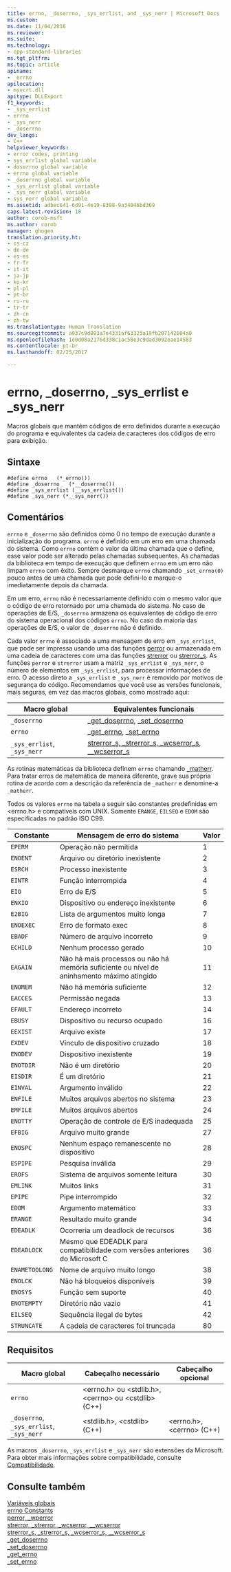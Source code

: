 ```yaml
---
title: errno, _doserrno, _sys_errlist, and _sys_nerr | Microsoft Docs
ms.custom: 
ms.date: 11/04/2016
ms.reviewer: 
ms.suite: 
ms.technology:
- cpp-standard-libraries
ms.tgt_pltfrm: 
ms.topic: article
apiname:
- _errno
apilocation:
- msvcrt.dll
apitype: DLLExport
f1_keywords:
- _sys_errlist
- errno
- _sys_nerr
- _doserrno
dev_langs:
- C++
helpviewer_keywords:
- error codes, printing
- sys_errlist global variable
- doserrno global variable
- errno global variable
- _doserrno global variable
- _sys_errlist global variable
- _sys_nerr global variable
- sys_nerr global variable
ms.assetid: adbec641-6d91-4e19-8398-9a34046bd369
caps.latest.revision: 18
author: corob-msft
ms.author: corob
manager: ghogen
translation.priority.ht:
- cs-cz
- de-de
- es-es
- fr-fr
- it-it
- ja-jp
- ko-kr
- pl-pl
- pt-br
- ru-ru
- tr-tr
- zh-cn
- zh-tw
ms.translationtype: Human Translation
ms.sourcegitcommit: a937c9d083a7e4331af63323a19fb207142604a0
ms.openlocfilehash: 1e0d08a2176d338c1ac58e3c9dad3092eae14583
ms.contentlocale: pt-br
ms.lasthandoff: 02/25/2017

---
```

# <a name="errno-doserrno-syserrlist-and-sysnerr"></a>errno, _doserrno, _sys_errlist e _sys_nerr
Macros globais que mantêm códigos de erro definidos durante a execução do programa e equivalentes da cadeia de caracteres dos códigos de erro para exibição.  
  
## <a name="syntax"></a>Sintaxe  
  
```  
#define errno   (*_errno())  
#define _doserrno   (*__doserrno())  
#define _sys_errlist (__sys_errlist())  
#define _sys_nerr (*__sys_nerr())  
```  
  
## <a name="remarks"></a>Comentários  
 `errno` e `_doserrno` são definidos como 0 no tempo de execução durante a inicialização do programa. `errno` é definido em um erro em uma chamada do sistema. Como `errno` contém o valor da última chamada que o define, esse valor pode ser alterado pelas chamadas subsequentes. As chamadas da biblioteca em tempo de execução que definem `errno` em um erro não limpam `errno` com êxito. Sempre desmarque `errno` chamando `_set_errno(0)` pouco antes de uma chamada que pode defini-lo e marque-o imediatamente depois da chamada.  
  
 Em um erro, `errno` não é necessariamente definido com o mesmo valor que o código de erro retornado por uma chamada do sistema. No caso de operações de E/S, `_doserrno` armazena os equivalentes de código de erro do sistema operacional dos códigos `errno`. No caso da maioria das operações de E/S, o valor de `_doserrno` não é definido.  
  
 Cada valor `errno` é associado a uma mensagem de erro em `_sys_errlist`, que pode ser impressa usando uma das funções [perror](../c-runtime-library/reference/perror-wperror.md) ou armazenada em uma cadeia de caracteres com uma das funções [strerror](../c-runtime-library/reference/strerror-strerror-wcserror-wcserror.md) ou [strerror_s](../c-runtime-library/reference/strerror-s-strerror-s-wcserror-s-wcserror-s.md). As funções `perror` e `strerror` usam a matriz `_sys_errlist` e `_sys_nerr`, o número de elementos em `_sys_errlist`, para processar informações de erro. O acesso direto a `_sys_errlist` e `_sys_nerr` é removido por motivos de segurança do código. Recomendamos que você use as versões funcionais, mais seguras, em vez das macros globais, como mostrado aqui:  
  
|Macro global|Equivalentes funcionais|  
|------------------|----------------------------|  
|`_doserrno`|[_get_doserrno](../c-runtime-library/reference/get-doserrno.md), [_set_doserrno](../c-runtime-library/reference/set-doserrno.md)|  
|`errno`|[_get_errno](../c-runtime-library/reference/get-errno.md), [_set_errno](../c-runtime-library/reference/set-errno.md)|  
|`_sys_errlist`, `_sys_nerr`|[strerror_s, _strerror_s, _wcserror_s, \__wcserror_s](../c-runtime-library/reference/strerror-s-strerror-s-wcserror-s-wcserror-s.md)|  
  
 As rotinas matemáticas da biblioteca definem `errno` chamando [_matherr](../c-runtime-library/reference/matherr.md). Para tratar erros de matemática de maneira diferente, grave sua própria rotina de acordo com a descrição da referência de `_matherr` e denomine-a `_matherr`.  
  
 Todos os valores `errno` na tabela a seguir são constantes predefinidas em \<errno.h> e compatíveis com UNIX. Somente `ERANGE`, `EILSEQ` e `EDOM` são especificadas no padrão ISO C99.  
  
|Constante|Mensagem de erro do sistema|Valor|  
|--------------|--------------------------|-----------|  
|`EPERM`|Operação não permitida|1|  
|`ENOENT`|Arquivo ou diretório inexistente|2|  
|`ESRCH`|Processo inexistente|3|  
|`EINTR`|Função interrompida|4|  
|`EIO`|Erro de E/S|5|  
|`ENXIO`|Dispositivo ou endereço inexistente|6|  
|`E2BIG`|Lista de argumentos muito longa|7|  
|`ENOEXEC`|Erro de formato exec|8|  
|`EBADF`|Número de arquivo incorreto|9|  
|`ECHILD`|Nenhum processo gerado|10|  
|`EAGAIN`|Não há mais processos ou não há memória suficiente ou nível de aninhamento máximo atingido|11|  
|`ENOMEM`|Não há memória suficiente|12|  
|`EACCES`|Permissão negada|13|  
|`EFAULT`|Endereço incorreto|14|  
|`EBUSY`|Dispositivo ou recurso ocupado|16|  
|`EEXIST`|Arquivo existe|17|  
|`EXDEV`|Vínculo de dispositivo cruzado|18|  
|`ENODEV`|Dispositivo inexistente|19|  
|`ENOTDIR`|Não é um diretório|20|  
|`EISDIR`|É um diretório|21|  
|`EINVAL`|Argumento inválido|22|  
|`ENFILE`|Muitos arquivos abertos no sistema|23|  
|`EMFILE`|Muitos arquivos abertos|24|  
|`ENOTTY`|Operação de controle de E/S inadequada|25|  
|`EFBIG`|Arquivo muito grande|27|  
|`ENOSPC`|Nenhum espaço remanescente no dispositivo|28|  
|`ESPIPE`|Pesquisa inválida|29|  
|`EROFS`|Sistema de arquivos somente leitura|30|  
|`EMLINK`|Muitos links|31|  
|`EPIPE`|Pipe interrompido|32|  
|`EDOM`|Argumento matemático|33|  
|`ERANGE`|Resultado muito grande|34|  
|`EDEADLK`|Ocorreria um deadlock de recursos|36|  
|`EDEADLOCK`|Mesmo que EDEADLK para compatibilidade com versões anteriores do Microsoft C|36|  
|`ENAMETOOLONG`|Nome de arquivo muito longo|38|  
|`ENOLCK`|Não há bloqueios disponíveis|39|  
|`ENOSYS`|Função sem suporte|40|  
|`ENOTEMPTY`|Diretório não vazio|41|  
|`EILSEQ`|Sequência ilegal de bytes|42|  
|`STRUNCATE`|A cadeia de caracteres foi truncada|80|  
  
## <a name="requirements"></a>Requisitos  
  
|Macro global|Cabeçalho necessário|Cabeçalho opcional|  
|------------------|---------------------|---------------------|  
|`errno`|\<errno.h> ou \<stdlib.h>, \<cerrno> ou \<cstdlib> (C++)||  
|`_doserrno`, `_sys_errlist`, `_sys_nerr`|\<stdlib.h>, \<cstdlib> (C++)|\<errno.h>, \<cerrno> (C++)|  
  
 As macros `_doserrno`, `_sys_errlist` e `_sys_nerr` são extensões da Microsoft. Para obter mais informações sobre compatibilidade, consulte [Compatibilidade](../c-runtime-library/compatibility.md).  
  
## <a name="see-also"></a>Consulte também  
 [Variáveis globais](../c-runtime-library/global-variables.md)   
 [errno Constants](../c-runtime-library/errno-constants.md)   
 [perror, _wperror](../c-runtime-library/reference/perror-wperror.md)   
 [strerror, _strerror, _wcserror, \__wcserror](../c-runtime-library/reference/strerror-strerror-wcserror-wcserror.md)   
 [strerror_s, _strerror_s, _wcserror_s, \__wcserror_s](../c-runtime-library/reference/strerror-s-strerror-s-wcserror-s-wcserror-s.md)   
 [_get_doserrno](../c-runtime-library/reference/get-doserrno.md)   
 [_set_doserrno](../c-runtime-library/reference/set-doserrno.md)   
 [_get_errno](../c-runtime-library/reference/get-errno.md)   
 [_set_errno](../c-runtime-library/reference/set-errno.md)
